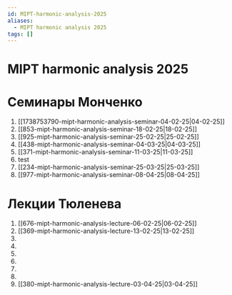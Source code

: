 ```yaml
---
id: MIPT-harmonic-analysis-2025
aliases:
  - MIPT harmonic analysis 2025
tags: []
---
```


# MIPT harmonic analysis 2025

# Семинары Монченко

1. [[1738753790-mipt-harmonic-analysis-seminar-04-02-25|04-02-25]]
2. [[853-mipt-harmonic-analysis-seminar-18-02-25|18-02-25]]
3. [[925-mipt-harmonic-analysis-seminar-25-02-25|25-02-25]]
4. [[438-mipt-harmonic-analysis-seminar-04-03-25|04-03-25]]
5. [[371-mipt-harmonic-analysis-seminar-11-03-25|11-03-25]]
6. test
7. [[234-mipt-harmonic-analysis-seminar-25-03-25|25-03-25]]
8. [[977-mipt-harmonic-analysis-seminar-08-04-25|08-04-25]]

# Лекции Тюленева

1. [[676-mipt-harmonic-analysis-lecture-06-02-25|06-02-25]]
2. [[369-mipt-harmonic-analysis-lecture-13-02-25|13-02-25]]
3.
4.
5.
6.
7.
8.
9. [[380-mipt-harmonic-analysis-lecture-03-04-25|03-04-25]]
